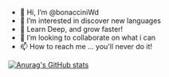- 👋 Hi, I’m @bonacciniWd
- 👀 I’m interested in discover new languages
- 🌱 Learn Deep, and grow faster!
- 💞️ I’m looking to collaborate on what i can
- 📫 How to reach me ... you'll never do it!

<!---
bonacciniWd/bonacciniWd is a ✨ special ✨ repository because its `README.md` (this file) appears on your GitHub profile.
You can click the Preview link to take a look at your changes.
--->
[![Anurag's GitHub stats](https://github-readme-stats.vercel.app/api?username=bonacciniWd)](https://github.com/bonacciniWd/github-readme-stats)
